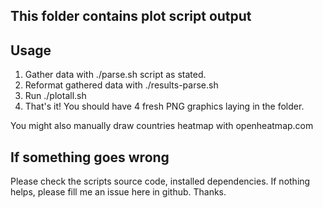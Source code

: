 ## This folder contains plot script output

## Usage

1. Gather data with ./parse.sh script as stated.
2. Reformat gathered data with ./results-parse.sh
3. Run ./plotall.sh
4. That's it! You should have 4 fresh PNG graphics laying in the folder.

You might also manually draw countries heatmap with openheatmap.com

## If something goes wrong
Please check the scripts source code, installed dependencies. If nothing helps, please fill me an issue here in github. Thanks.
